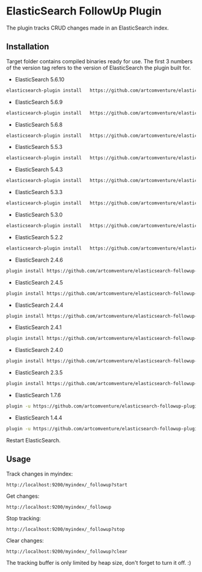 # ElasticSearch FollowUp Plugin 

The plugin tracks CRUD changes made in an ElasticSearch index.

## Installation

Target folder contains compiled binaries ready for use. The first 3 numbers of the version tag refers to the version of ElasticSearch the plugin built for.

* ElasticSearch 5.6.10

``` bash
elasticsearch-plugin install   https://github.com/artcomventure/elasticsearch-followup-plugin/raw/master/target/elasticsearch-followup-plugin-5.6.10.1.zip
```

* ElasticSearch 5.6.9

``` bash
elasticsearch-plugin install   https://github.com/artcomventure/elasticsearch-followup-plugin/raw/master/target/elasticsearch-followup-plugin-5.6.9.1.zip
```

* ElasticSearch 5.6.8

``` bash
elasticsearch-plugin install   https://github.com/artcomventure/elasticsearch-followup-plugin/raw/master/target/elasticsearch-followup-plugin-5.6.8.1.zip
```

* ElasticSearch 5.5.3

``` bash
elasticsearch-plugin install   https://github.com/artcomventure/elasticsearch-followup-plugin/raw/master/target/elasticsearch-followup-plugin-5.5.3.1.zip
```

* ElasticSearch 5.4.3

``` bash
elasticsearch-plugin install   https://github.com/artcomventure/elasticsearch-followup-plugin/raw/master/target/elasticsearch-followup-plugin-5.4.3.1.zip
```

* ElasticSearch 5.3.3

``` bash
elasticsearch-plugin install   https://github.com/artcomventure/elasticsearch-followup-plugin/raw/master/target/elasticsearch-followup-plugin-5.3.3.1.zip
```

* ElasticSearch 5.3.0

``` bash
elasticsearch-plugin install   https://github.com/artcomventure/elasticsearch-followup-plugin/raw/master/target/elasticsearch-followup-plugin-5.3.0.1.zip
```

* ElasticSearch 5.2.2

``` bash
elasticsearch-plugin install   https://github.com/artcomventure/elasticsearch-followup-plugin/raw/master/target/elasticsearch-followup-plugin-5.2.2.1.zip
```

* ElasticSearch 2.4.6

``` bash
plugin install https://github.com/artcomventure/elasticsearch-followup-plugin/raw/master/target/elasticsearch-followup-plugin-2.4.6.1.zip
```

* ElasticSearch 2.4.5

``` bash
plugin install https://github.com/artcomventure/elasticsearch-followup-plugin/raw/master/target/elasticsearch-followup-plugin-2.4.5.1.zip
```

* ElasticSearch 2.4.4

``` bash
plugin install https://github.com/artcomventure/elasticsearch-followup-plugin/raw/master/target/elasticsearch-followup-plugin-2.4.4.1.zip
```

* ElasticSearch 2.4.1

``` bash
plugin install https://github.com/artcomventure/elasticsearch-followup-plugin/raw/master/target/elasticsearch-followup-plugin-2.4.1.2.zip
```

* ElasticSearch 2.4.0

``` bash
plugin install https://github.com/artcomventure/elasticsearch-followup-plugin/raw/master/target/elasticsearch-followup-plugin-2.4.0.2.zip
```

* ElasticSearch 2.3.5

``` bash
plugin install https://github.com/artcomventure/elasticsearch-followup-plugin/raw/master/target/elasticsearch-followup-plugin-2.3.5.1.zip
```

* ElasticSearch 1.7.6

``` bash
plugin -u https://github.com/artcomventure/elasticsearch-followup-plugin/raw/master/target/elasticsearch-followup-plugin-1.7.6.1.zip -i followup
```

* ElasticSearch 1.4.4

``` bash
plugin -u https://github.com/artcomventure/elasticsearch-followup-plugin/raw/master/target/elasticsearch-followup-plugin-1.4.4.2.zip -i followup
```


Restart ElasticSearch.

## Usage

Track changes in myindex:

```
http://localhost:9200/myindex/_followup?start
```

Get changes:

```
http://localhost:9200/myindex/_followup
```

Stop tracking: 

```
http://localhost:9200/myindex/_followup?stop
```

Clear changes: 

```
http://localhost:9200/myindex/_followup?clear
```

The tracking buffer is only limited by heap size, don't forget to turn it off. :)
